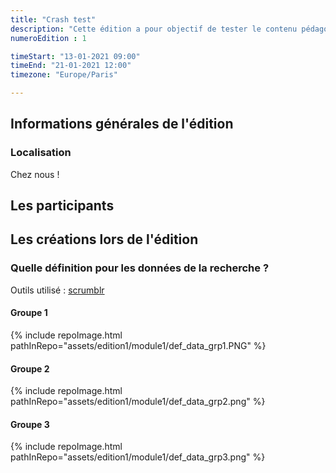 ```yaml
---
title: "Crash test"
description: "Cette édition a pour objectif de tester le contenu pédagogique sur un public ciblé"
numeroEdition : 1

timeStart: "13-01-2021 09:00"
timeEnd: "21-01-2021 12:00"
timezone: "Europe/Paris"

---
```


## Informations générales de l'édition

### Localisation

Chez nous !

## Les participants

## Les créations lors de l'édition

### Quelle définition pour les données de la recherche ?

Outils utilisé : [scrumblr](http://scrumblr.ca/)

#### Groupe 1

{% include repoImage.html pathInRepo="assets/edition1/module1/def_data_grp1.PNG" %}

#### Groupe 2

{% include repoImage.html pathInRepo="assets/edition1/module1/def_data_grp2.png" %}

#### Groupe 3

{% include repoImage.html pathInRepo="assets/edition1/module1/def_data_grp3.png" %}
